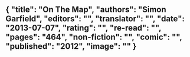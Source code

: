 {
 "title": "On The Map",
 "authors": "Simon Garfield",
 "editors": "",
 "translator": "",
 "date": "2013-07-07",
 "rating": "",
 "re-read": "",
 "pages": "464",
 "non-fiction": "",
 "comic": "",
 "published": "2012",
 "image": ""
}
---

